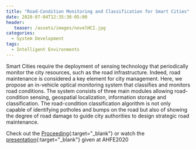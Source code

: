 ```yaml
---
title: "Road-Condition Monitoring and Classification for Smart Cities"
date: 2020-07-04T12:35:30-05:00
header:
   teaser: /assets/images/novelHCI.jpg
categories:
  - System Development
tags:
  - Intelligent Environments 
---
```


Smart Cities require the deployment of sensing technology that periodically 
monitor the city resources, such as the road infrastructure. 
Indeed, road maintenance is considered a key element for city management. 
Here, we propose an in-vehicle optical monitoring system that classifies and 
monitors road conditions. The system consists of three main modules allowing 
road-condition sensing, geospatial localization, information storage and classification. 
The road-condition classification algorithm is not only capable of identifying potholes 
and bumps on the road but also of showing the degree of 
road damage to guide city authorities to design strategic road maintenance.

Check out the [Proceeding][URL]{:target="_blank"} or watch the [presentation][URL2]{:target="_blank"} given at AHFE2020

[URL]: https://doi.org/10.1007/978-3-030-51328-3_60
[URL2]: https://youtu.be/WaaXAnOxjV4

